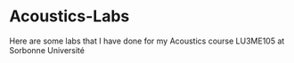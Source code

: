 # Acoustics-Labs
Here are some labs that I have done for my Acoustics course LU3ME105 at Sorbonne Université
